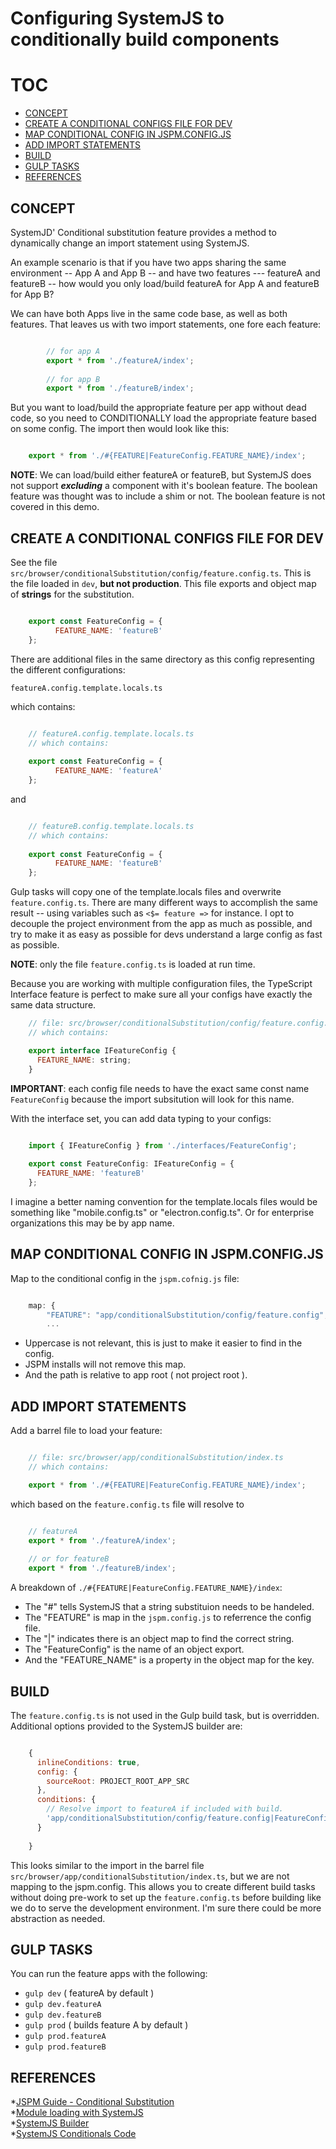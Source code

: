 # Configuring SystemJS to conditionally build components

# TOC
* [CONCEPT](#CONCEPT)
* [CREATE A CONDITIONAL CONFIGS FILE FOR DEV](#create-a-conditional-configs-file-for-dev)
* [MAP CONDITIONAL CONFIG IN JSPM.CONFIG.JS](#map-conditional-config-in-jspm-config-js)
* [ADD IMPORT STATEMENTS](#add-import-statements)
* [BUILD](#build)
* [GULP TASKS](#gulp-tasks)
* [REFERENCES](#references)

## CONCEPT
SystemJD' Conditional substitution feature provides a method to dynamically change an import statement using SystemJS. 

An example scenario is that if you have two apps sharing the same environment -- App A and App B -- and have two features --- featureA and featureB -- how would you only load/build featureA for App A and featureB for App B?

We can have both Apps live in the same code base, as well as both features. That leaves us with two import statements, one fore each feature:

```javascript

        // for app A
        export * from './featureA/index';  
        
        // for app B
        export * from './featureB/index';
```

But you want to load/build the appropriate feature per app without dead code, so you need to CONDITIONALLY load the appropriate feature based on some config. The import then would look like this:

```javascript

    export * from './#{FEATURE|FeatureConfig.FEATURE_NAME}/index';
```
**NOTE**: We can load/build either featureA or featureB, but SystemJS does not support ***excluding*** a component with it's boolean feature. The boolean feature was thought was to include a shim or not. The boolean feature is not covered in this demo.


## CREATE A CONDITIONAL CONFIGS FILE FOR DEV

See the file ```src/browser/conditionalSubstitution/config/feature.config.ts```. This is the file loaded in ```dev```, **but not production**. This file exports and object map of **strings** for the substitution.

```javascript

    export const FeatureConfig = {
          FEATURE_NAME: 'featureB'
    };
```

There are additional files in the same directory as this config representing the different configurations:

```featureA.config.template.locals.ts``` 
 
which contains:

```javascript

    // featureA.config.template.locals.ts
    // which contains:
    
    export const FeatureConfig = {
          FEATURE_NAME: 'featureA'
    };
```

and 

```javascript

    // featureB.config.template.locals.ts
    // which contains:
    
    export const FeatureConfig = {
          FEATURE_NAME: 'featureB'
    };
```

Gulp tasks will copy one of the template.locals files and overwrite  ```feature.config.ts```. There are many different ways to accomplish the same result -- using variables such as ```<$= feature =>``` for instance. I opt to decouple the project environment from the app as much as possible, and try to make it as easy as possible for devs understand a large config as fast as possible.

**NOTE**: only the file ```feature.config.ts``` is loaded at run time.

Because you are working with multiple configuration files, the TypeScript Interface feature is perfect to make sure all your configs have exactly the same data structure.

```javascript
    // file: src/browser/conditionalSubstitution/config/feature.config.ts
    // which contains:

    export interface IFeatureConfig {
      FEATURE_NAME: string;
    }
```

**IMPORTANT**: each config file needs to have the exact same const name ```FeatureConfig``` because the import subsitution will look for this name.

With the interface set, you can add data typing to your configs:

```javascript

    import { IFeatureConfig } from './interfaces/FeatureConfig';
    
    export const FeatureConfig: IFeatureConfig = {
      FEATURE_NAME: 'featureB'
    };
```


I imagine a better naming convention for the template.locals files would be something like "mobile.config.ts" or "electron.config.ts". Or for enterprise organizations this may be by app name.


## MAP CONDITIONAL CONFIG IN JSPM.CONFIG.JS

Map to the conditional config in the ```jspm.cofnig.js``` file:

```javascript

    map: {
        "FEATURE": "app/conditionalSubstitution/config/feature.config",
        ... 
```

* Uppercase is not relevant, this is just to make it easier to find in the config. 
* JSPM installs will not remove this map. 
* And the path is relative to app root ( not project root ).

## ADD IMPORT STATEMENTS

Add a barrel file to load your feature:

```javascript

    // file: src/browser/app/conditionalSubstitution/index.ts
    // which contains:

    export * from './#{FEATURE|FeatureConfig.FEATURE_NAME}/index';
```

which based on the ```feature.config.ts``` file will resolve to 

```javascript

    // featureA
    export * from './featureA/index';
    
    // or for featureB
    export * from './featureB/index';
```

A breakdown of ```./#{FEATURE|FeatureConfig.FEATURE_NAME}/index```:
* The "#" tells SystemJS that a string substituion needs to be handeled. 
* The "FEATURE" is map in the  ```jspm.config.js``` to referrence the config file.
* The "|" indicates there is an object map to find the correct string.
* The "FeatureConfig" is the name of an object export.
* And the "FEATURE_NAME" is a property in the object map for the key.

## BUILD
The ```feature.config.ts``` is not used in the Gulp build task, but is overridden. Additional options provided to the SystemJS builder are:

```javascript

    {
      inlineConditions: true,
      config: {
        sourceRoot: PROJECT_ROOT_APP_SRC
      },
      conditions: {
        // Resolve import to featureA if included with build.
        'app/conditionalSubstitution/config/feature.config|FeatureConfig.FEATURE_NAME': 'featureA'
      }
  
    }

```

This looks similar to the import in the barrel file ```src/browser/app/conditionalSubstitution/index.ts```, but we are not mapping to the jspm.config. This allows you to create different build tasks without doing pre-work to set up the ```feature.config.ts``` before building like we do to serve the development environment. I'm sure there could be more abstraction as needed.

## GULP TASKS

You can run the feature apps with the following:

* ```gulp dev``` ( featureA by default )
* ```gulp dev.featureA```
* ```gulp dev.featureB```
* ```gulp prod``` ( builds feature A by default )
* ```gulp prod.featureA```
* ```gulp prod.featureB```

## REFERENCES 

*[JSPM Guide - Conditional Substitution](http://jspm.io/0.17-beta-guide/conditional-substitution.html)  
*[Module loading with SystemJS](http://martinmicunda.com/2015/10/26/conditional-module-loading-with-systemjs/)  
*[SystemJS Builder](https://github.com/systemjs/builder)  
*[SystemJS Conditionals Code](https://github.com/systemjs/systemjs/blob/master/lib%2Fconditionals.js)
